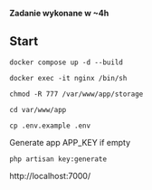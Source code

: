 **Zadanie wykonane w ~4h**

## Start

``docker compose up -d --build``

``docker exec -it nginx /bin/sh``

``chmod -R 777 /var/www/app/storage``

``cd var/www/app``

``cp .env.example .env``

Generate app APP_KEY if empty
 
``php artisan key:generate``

http://localhost:7000/
